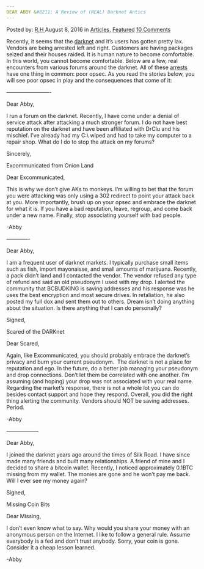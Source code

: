 ```yaml
---
DEAR ABBY &#8211; A Review of (REAL) Darknet Antics
---
```

<article class="post-listing post-15032 post type-post status-publish format-standard has-post-thumbnail hentry category-deepdot-news tag-abby tag-antics tag-darknet tag-dear tag-real tag-review">
    <div class="post-inner">
    <p class="post-meta">
    <span>Posted by: <a href="https://www.deepdotweb.com/author/rh/" title="">R.H </a></span>
    <span>August 8, 2016</span>
    <span>in <a href="https://www.deepdotweb.com/category/articles/" rel="category tag">Articles</a>, <a href="https://www.deepdotweb.com/category/deepdot-news/" rel="category tag">Featured</a></span>
    <span><a href="https://www.deepdotweb.com/2016/08/08/dear-abby-review-real-darknet-antics/#comments">10 Comments</a></span>
    </p>
    <div class="clear"></div>
    <div class="entry">
    <p>Recently, it seems that the <a href="https://www.deepdotweb.com/dark-net-market-comparison-chart/">darknet</a> and it&#8217;s users has gotten pretty lax. Vendors are being arrested left and right. Customers are having packages seized and their houses raided. It is human nature to become comfortable. In this world, you cannot become comfortable. Below are a few, real encounters from various forums around the darknet. All of these <a href="https://www.deepdotweb.com/tag/arrested/">arrests</a> have one thing in common: poor opsec. As you read the stories below, you will see poor opsec in play and the consequences that come of it:</p>
    <p>&#8212;&#8212;&#8212;&#8212;&#8212;&#8212;&#8212;&#8212;-</p>
    <p>Dear Abby,</p>
    <p>I run a forum on the darknet. Recently, I have come under a denial of service attack after attacking a much stronger forum. I do not have best reputation on the darknet and have been affiliated with DrClu and his mischief. I&#8217;ve already had my C:\ wiped and had to take my computer to a repair shop. What do I do to stop the attack on my forums?</p>
    <p>Sincerely,</p>
    <p>Excommunicated from Onion Land</p>
    <p>Dear Excommunicated,</p>
    <p>This is why we don&#8217;t give AKs to monkeys. I&#8217;m willing to bet that the forum you were attacking was only using a 302 redirect to point your attack back at you. More importantly, brush up on your opsec and embrace the darknet for what it is. If you have a bad reputation, leave, regroup, and come back under a new name. Finally, stop associating yourself with bad people.</p>
    <p>-Abby</p>
    <p>&#8212;&#8212;&#8212;&#8212;-</p>
    <p>Dear Abby,</p>
    <p>I am a frequent user of darknet markets. I typically purchase small items such as fish, import mayonaisse, and small amounts of marijuana. Recently, a pack didn&#8217;t land and I contacted the vendor. The vendor refused any type of refund and said an old pseudonym I used with my drop. I alerted the community that BCBUDKING is saving addresses and his response was he uses the best encryption and most secure drives. In retaliation, he also posted my full dox and sent them out to others. Dream isn&#8217;t doing anything about the situation. Is there anything that I can do personally?</p>
    <p>Signed,</p>
    <p>Scared of the DARKnet</p>
    <p>Dear Scared,</p>
    <p>Again, like Excommunicated, you should probably embrace the darknet&#8217;s privacy and burn your current pseudonym.  The darknet is not a place for reputation and ego. In the future, do a better job managing your pseudonym and drop connections. Don&#8217;t let them be correlated with one another. I&#8217;m assuming (and hoping) your drop was not associated with your real name. Regarding the market&#8217;s response, there is not a whole lot you can do besides contact support and hope they respond. Overall, you did the right thing alerting the community. Vendors should NOT be saving addresses. Period.</p>
    <p>-Abby</p>
    <p>&#8212;&#8212;&#8212;&#8212;&#8212;&#8212;</p>
    <p>Dear Abby,</p>
    <p>I joined the darknet years ago around the times of Silk Road. I have since made many friends and built many relationships. A friend of mine and I decided to share a bitcoin wallet. Recently, I noticed approximately 0.1BTC missing from my wallet. The monies are gone and he won&#8217;t pay me back. Will I ever see my money again?</p>
    <p>Signed,</p>
    <p>Missing Coin Bits</p>
    <p>Dear Missing,</p>
    <p>I don&#8217;t even know what to say. Why would you share your money with an anonymous person on the Internet. I like to follow a general rule. Assume everybody is a fed and don&#8217;t trust anybody. Sorry, your coin is gone. Consider it a cheap lesson learned.</p>
    <p>-Abby</p>
    </div>
    <span style="display:none"><a href="https://www.deepdotweb.com/tag/abby/" rel="tag">abby</a> <a href="https://www.deepdotweb.com/tag/antics/" rel="tag">antics</a> <a href="https://www.deepdotweb.com/tag/darknet/" rel="tag">darknet</a> <a href="https://www.deepdotweb.com/tag/dear/" rel="tag">dear</a> <a href="https://www.deepdotweb.com/tag/real/" rel="tag">real</a> <a href="https://www.deepdotweb.com/tag/review/" rel="tag">review</a></span> <span style="display:none" class="updated">2016-08-08</span>
    <div style="display:none" class="vcard author" itemprop="author" itemscope itemtype="http://schema.org/Person"><strong class="fn" itemprop="name"><a href="https://www.deepdotweb.com/author/rh/" title="Posts by R.H" rel="author">R.H</a></strong></div>
    </div>
</article>

